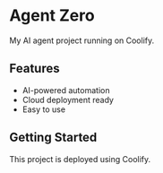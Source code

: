# Agent Zero

My AI agent project running on Coolify.

## Features
- AI-powered automation
- Cloud deployment ready
- Easy to use

## Getting Started
This project is deployed using Coolify.
